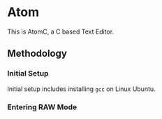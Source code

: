 # Atom
This is AtomC, a C based Text Editor.

## Methodology
### Initial Setup
Initial setup includes installing `gcc` on Linux Ubuntu.

### Entering RAW Mode
